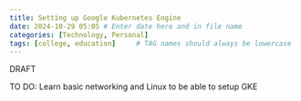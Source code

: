 ```yaml
---
title: Setting up Google Kubernetes Engine
date: 2024-10-29 05:05 # Enter date here and in file name
categories: [Technology, Personal]
tags: [college, education]     # TAG names should always be lowercase
---
```


DRAFT 

TO DO: Learn basic networking and Linux to be able to setup GKE
